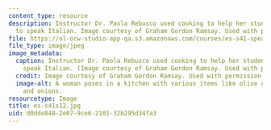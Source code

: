```yaml
---
content_type: resource
description: Instructor Dr. Paola Rebusco used cooking to help her students learn
  to speak Italian. Image courtesy of Graham Gordon Ramsay. Used with permission.
file: https://ol-ocw-studio-app-qa.s3.amazonaws.com/courses/es-s41-speak-italian-with-your-mouth-full-spring-2012/d0dde8482e079ce6210132b295d34fa3_es-s41s12.jpg
file_type: image/jpeg
image_metadata:
  caption: Instructor Dr. Paola Rebusco used cooking to help her students learn to
    speak Italian. (Image courtesy of Graham Gordon Ramsay. Used with permission.)
  credit: Image courtesy of Graham Gordon Ramsay. Used with permission.
  image-alt: A woman poses in a kitchen with various items like olive oil, garlic
    and onions.
resourcetype: Image
title: es-s41s12.jpg
uid: d0dde848-2e07-9ce6-2101-32b295d34fa3
---
```

